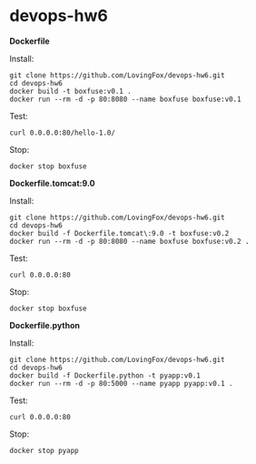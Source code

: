 # devops-hw6

**Dockerfile**

Install:

    git clone https://github.com/LovingFox/devops-hw6.git
    cd devops-hw6
    docker build -t boxfuse:v0.1 .
    docker run --rm -d -p 80:8080 --name boxfuse boxfuse:v0.1
Test:

    curl 0.0.0.0:80/hello-1.0/
  Stop:

    docker stop boxfuse

**Dockerfile.tomcat:9.0**

Install:

    git clone https://github.com/LovingFox/devops-hw6.git
    cd devops-hw6
    docker build -f Dockerfile.tomcat\:9.0 -t boxfuse:v0.2
    docker run --rm -d -p 80:8080 --name boxfuse boxfuse:v0.2 .
Test:

    curl 0.0.0.0:80
  Stop:

    docker stop boxfuse

**Dockerfile.python**

Install:

    git clone https://github.com/LovingFox/devops-hw6.git
    cd devops-hw6
    docker build -f Dockerfile.python -t pyapp:v0.1
    docker run --rm -d -p 80:5000 --name pyapp pyapp:v0.1 .
Test:

    curl 0.0.0.0:80
  Stop:

    docker stop pyapp

